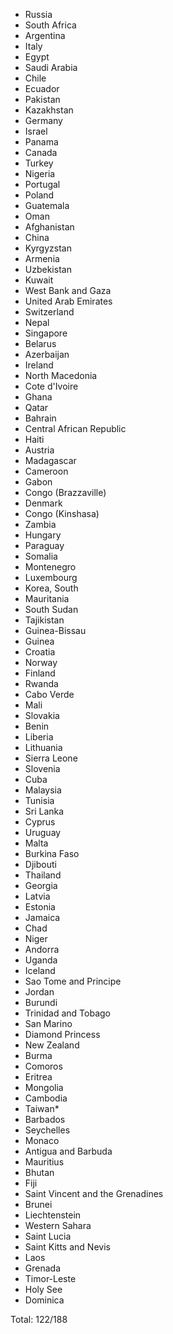 * Russia
* South Africa
* Argentina
* Italy
* Egypt
* Saudi Arabia
* Chile
* Ecuador
* Pakistan
* Kazakhstan
* Germany
* Israel
* Panama
* Canada
* Turkey
* Nigeria
* Portugal
* Poland
* Guatemala
* Oman
* Afghanistan
* China
* Kyrgyzstan
* Armenia
* Uzbekistan
* Kuwait
* West Bank and Gaza
* United Arab Emirates
* Switzerland
* Nepal
* Singapore
* Belarus
* Azerbaijan
* Ireland
* North Macedonia
* Cote d'Ivoire
* Ghana
* Qatar
* Bahrain
* Central African Republic
* Haiti
* Austria
* Madagascar
* Cameroon
* Gabon
* Congo (Brazzaville)
* Denmark
* Congo (Kinshasa)
* Zambia
* Hungary
* Paraguay
* Somalia
* Montenegro
* Luxembourg
* Korea, South
* Mauritania
* South Sudan
* Tajikistan
* Guinea-Bissau
* Guinea
* Croatia
* Norway
* Finland
* Rwanda
* Cabo Verde
* Mali
* Slovakia
* Benin
* Liberia
* Lithuania
* Sierra Leone
* Slovenia
* Cuba
* Malaysia
* Tunisia
* Sri Lanka
* Cyprus
* Uruguay
* Malta
* Burkina Faso
* Djibouti
* Thailand
* Georgia
* Latvia
* Estonia
* Jamaica
* Chad
* Niger
* Andorra
* Uganda
* Iceland
* Sao Tome and Principe
* Jordan
* Burundi
* Trinidad and Tobago
* San Marino
* Diamond Princess
* New Zealand
* Burma
* Comoros
* Eritrea
* Mongolia
* Cambodia
* Taiwan*
* Barbados
* Seychelles
* Monaco
* Antigua and Barbuda
* Mauritius
* Bhutan
* Fiji
* Saint Vincent and the Grenadines
* Brunei
* Liechtenstein
* Western Sahara
* Saint Lucia
* Saint Kitts and Nevis
* Laos
* Grenada
* Timor-Leste
* Holy See
* Dominica

Total: 122/188